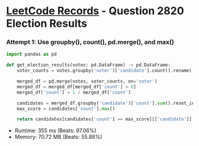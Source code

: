 # [LeetCode Records](../../README.md) - Question 2820 Election Results

### Attempt 1: Use groupby(), count(), pd.merge(), and max()
```py
import pandas as pd

def get_election_results(votes: pd.DataFrame) -> pd.DataFrame:
    voter_counts = votes.groupby('voter')['candidate'].count().rename('count').reset_index()

    merged_df = pd.merge(votes, voter_counts, on='voter')
    merged_df = merged_df[merged_df['count'] > 0]
    merged_df['count'] = 1 / merged_df['count']

    candidates = merged_df.groupby('candidate')['count'].sum().reset_index()
    max_score = candidates['count'].max()

    return candidates[candidates['count'] == max_score][['candidate']].sort_values('candidate')
```
- Runtime: 355 ms (Beats: 97.06%)
- Memory: 70.72 MB (Beats: 55.88%)

<br>
